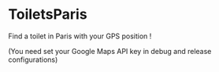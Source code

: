 # ToiletsParis
Find a toilet in Paris with your GPS position !

(You need set your Google Maps API key in debug and release configurations)
